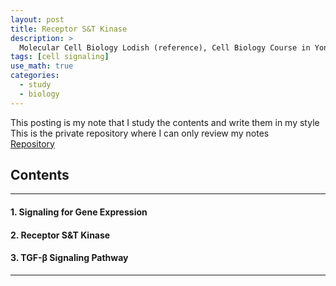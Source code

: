 ```yaml
---
layout: post
title: Receptor S&T Kinase
description: >
  Molecular Cell Biology Lodish (reference), Cell Biology Course in Yonsei (reference)
tags: [cell signaling]
use_math: true
categories:
  - study
  - biology
---
```

This posting is my note that I study the contents and write them in my style <br>
This is the private repository where I can only review my notes<br>
[Repository](https://github.com/hyun-jin891/hidden-post-hyunjin891-github-blog/blob/master/_posts/study/biology/2023-04-16-Receptor-S&T-Kinase.md)

## Contents
------
#### 1. Signaling for Gene Expression
#### 2. Receptor S&T Kinase
#### 3. TGF-β Signaling Pathway
-----
